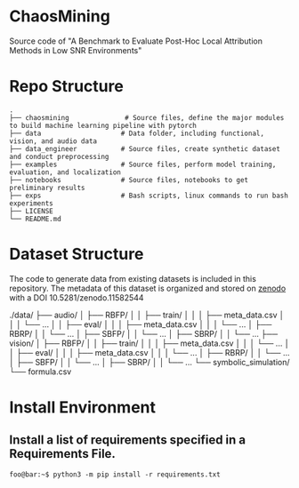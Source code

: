# ChaosMining
Source code of "A Benchmark to Evaluate Post-Hoc Local Attribution Methods in Low SNR Environments"

# Repo Structure

    .
    ├── chaosmining              # Source files, define the major modules to build machine learning pipeline with pytorch
    ├── data                    # Data folder, including functional, vision, and audio data
    ├── data_engineer           # Source files, create synthetic dataset and conduct preprocessing
    ├── examples                # Source files, perform model training, evaluation, and localization 
    ├── notebooks               # Source files, notebooks to get preliminary results
    ├── exps                    # Bash scripts, linux commands to run bash experiments
    ├── LICENSE
    └── README.md

# Dataset Structure  
The code to generate data from existing datasets is included in this repository. The metadata of this dataset is organized and stored on [zenodo](https://zenodo.org/records/11582545) with a DOI 10.5281/zenodo.11582544

./data/
    ├── audio/
    │   ├── RBFP/
    │   │   ├── train/
    │   │   │   ├── meta_data.csv
    │   │   │   └── ...
    │   │   ├── eval/
    │   │   │   ├── meta_data.csv
    │   │   │   └── ...
    │   ├── RBRP/
    │   │   └── ...
    │   ├── SBFP/
    │   │   └── ...
    │   ├── SBRP/
    │   │   └── ...
    ├── vision/
    │   ├── RBFP/
    │   │   ├── train/
    │   │   │   ├── meta_data.csv
    │   │   │   └── ...
    │   │   ├── eval/
    │   │   │   ├── meta_data.csv
    │   │   │   └── ...
    │   ├── RBRP/
    │   │   └── ...
    │   ├── SBFP/
    │   │   └── ...
    │   ├── SBRP/
    │   │   └── ...
    └── symbolic_simulation/
        └── formula.csv

# Install Environment
## Install a list of requirements specified in a Requirements File.
```console
foo@bar:~$ python3 -m pip install -r requirements.txt
```
